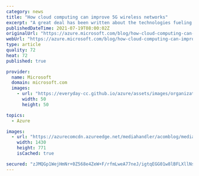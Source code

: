 ```yaml
---
category: news
title: "How cloud computing can improve 5G wireless networks"
excerpt: "A great deal has been written about the technologies fueling 5G, especially how those technologies will improve the experience that users have regarding connectivity. Similarly, much has been said about how ongoing developments in technology will usher in a new generation of network-aware applications."
publishedDateTime: 2021-07-19T08:00:02Z
originalUrl: "https://azure.microsoft.com/blog/how-cloud-computing-can-improve-5g-wireless-networks/"
webUrl: "https://azure.microsoft.com/blog/how-cloud-computing-can-improve-5g-wireless-networks/"
type: article
quality: 72
heat: 72
published: true

provider:
  name: Microsoft
  domain: microsoft.com
  images:
    - url: "https://everyday-cc.github.io/azure/assets/images/organizations/microsoft.com-50x50.jpg"
      width: 50
      height: 50

topics:
  - Azure

images:
  - url: "https://azurecomcdn.azureedge.net/mediahandler/acomblog/media/Default/blog/e9de9512-0b20-4fb5-8d7f-a3777e28438d.png"
    width: 1430
    height: 771
    isCached: true

secured: "zJMQGp1WejHmNr+0Z568e4ZeW+F/rfmLweA77neJ/igtqEGG01w8lBFLXllNsJ6Luz4U/ffKEsbhdSZ6A8p/pBwYL1ylVYDbQIYq22ejNHJ+dsbIPJsKU2FBERBBrCoVIl7p+DM2sL8CbVVEchsHyvKjcsdq4K0mpSMCnpapdy4AKmSERZGoN67O33DPRVgUSmu4sY9SyZcCu4NtymzcF2Hqy5EWUsmhm/+ibuJSw8ucj5prg9/qGxR1y8ETopfi4M57j2nEfZ1WnqzdYdFH2iCiLIc6MC4RbmenuzJ531bCklcuEhDgHiebejm+zECOlypvEvnaawp6s4fBCvPrWPTYmrxPGY4Ud5lA6HJMxyI=;WWsWBZ9f7YSUheAnav/nKA=="
---
```


